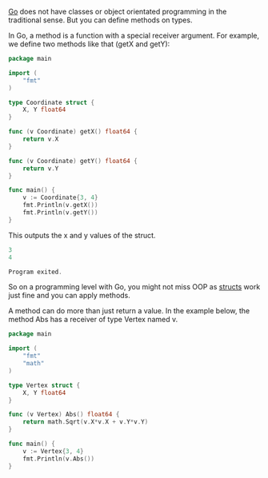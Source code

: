 <a href="https://golang.org/">Go</a> does not have classes or object orientated programming in the traditional sense. But you can define methods on types.

In Go, a method is a function with a special receiver argument. For example, we define two methods like that (getX and getY):

```go
package main

import (
	"fmt"
)

type Coordinate struct {
	X, Y float64
}

func (v Coordinate) getX() float64 {
	return v.X
}

func (v Coordinate) getY() float64 {
	return v.Y
}

func main() {
	v := Coordinate{3, 4}
	fmt.Println(v.getX())
	fmt.Println(v.getY())
}
```

This outputs the x and y values of the struct.

```go
3
4

Program exited.
```

So on a programming level with Go, you might not miss OOP as <a href="https://golangr.com/struct/">structs</a> work just fine and you can apply methods.

A method can do more than just return a value. In the example below, the method Abs has a receiver of type Vertex named v.

```go
package main

import (
	"fmt"
	"math"
)

type Vertex struct {
	X, Y float64
}

func (v Vertex) Abs() float64 {
	return math.Sqrt(v.X*v.X + v.Y*v.Y)
}

func main() {
	v := Vertex{3, 4}
	fmt.Println(v.Abs())
}
```
